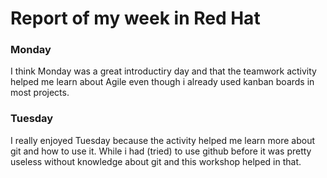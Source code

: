 # Report of my week in Red Hat

### Monday

I think Monday was a great introductiry day and that the teamwork activity helped me learn about Agile even though i already used kanban boards in most projects.


### Tuesday 

I really enjoyed Tuesday because the activity helped me learn more about git and how to use it.
While i had (tried) to use github before it was pretty useless without knowledge about git and this workshop helped in that.

